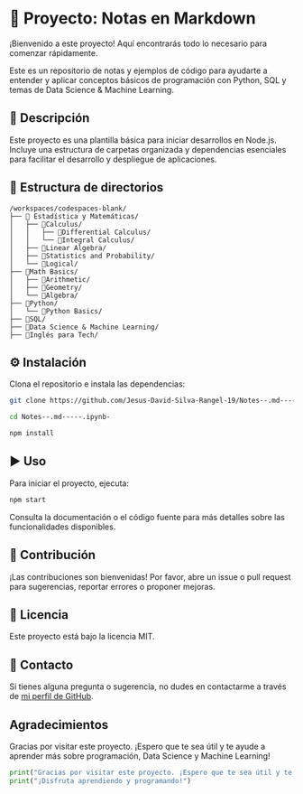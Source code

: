 # 🚀 Proyecto: Notas en Markdown

¡Bienvenido a este proyecto! Aquí encontrarás todo lo necesario para comenzar rápidamente.

Este es un repositorio de notas y ejemplos de código para ayudarte a entender y aplicar conceptos básicos de programación con Python, SQL y temas de Data Science & Machine Learning.

## 📝 Descripción

Este proyecto es una plantilla básica para iniciar desarrollos en Node.js. Incluye una estructura de carpetas organizada y dependencias esenciales para facilitar el desarrollo y despliegue de aplicaciones.

## 📁 Estructura de directorios

```plaintext
/workspaces/codespaces-blank/
├── 📁 Estadística y Matemáticas/
│   ├── 📁Calculus/
│   │   ├── 📁Differential Calculus/
│   │   └── 📁Integral Calculus/
│   ├── 📁Linear Algebra/
│   ├── 📁Statistics and Probability/
│   └── 📁Logical/
├── 📁Math Basics/
│   ├── 📁Arithmetic/
│   ├── 📁Geometry/
│   └── 📁Algebra/
├── 📁Python/
│   └── 📁Python Basics/
├── 📁SQL/
├── 📁Data Science & Machine Learning/
├── 📁Inglés para Tech/
```

## ⚙️ Instalación

Clona el repositorio e instala las dependencias:

```bash
git clone https://github.com/Jesus-David-Silva-Rangel-19/Notes--.md-----.ipynb-

cd Notes--.md-----.ipynb-

npm install
```

## ▶️ Uso

Para iniciar el proyecto, ejecuta:

```bash
npm start
```

Consulta la documentación o el código fuente para más detalles sobre las funcionalidades disponibles.

## 🤝 Contribución

¡Las contribuciones son bienvenidas! Por favor, abre un issue o pull request para sugerencias, reportar errores o proponer mejoras.

## 📄 Licencia

Este proyecto está bajo la licencia MIT.

## 📧 Contacto

Si tienes alguna pregunta o sugerencia, no dudes en contactarme a través de [mi perfil de GitHub](https://github.com/Jesus-David-Silva-Rangel-19).

## Agradecimientos

Gracias por visitar este proyecto. ¡Espero que te sea útil y te ayude a aprender más sobre programación, Data Science y Machine Learning!

``` python
print("Gracias por visitar este proyecto. ¡Espero que te sea útil y te ayude a aprender más sobre programación, Data Science y Machine Learning!")
print("¡Disfruta aprendiendo y programando!")
```